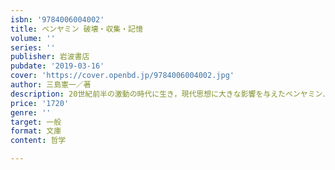 ```yaml
---
isbn: '9784006004002'
title: ベンヤミン 破壊・収集・記憶
volume: ''
series: ''
publisher: 岩波書店
pubdate: '2019-03-16'
cover: 'https://cover.openbd.jp/9784006004002.jpg'
author: 三島憲一／著
description: 20世紀前半の激動の時代に生き，現代思想に大きな影響を与えたベンヤミン．その思想と生涯に，破壊と追憶という視点からせまる．
price: '1720'
genre: ''
target: 一般
format: 文庫
content: 哲学

---
```

